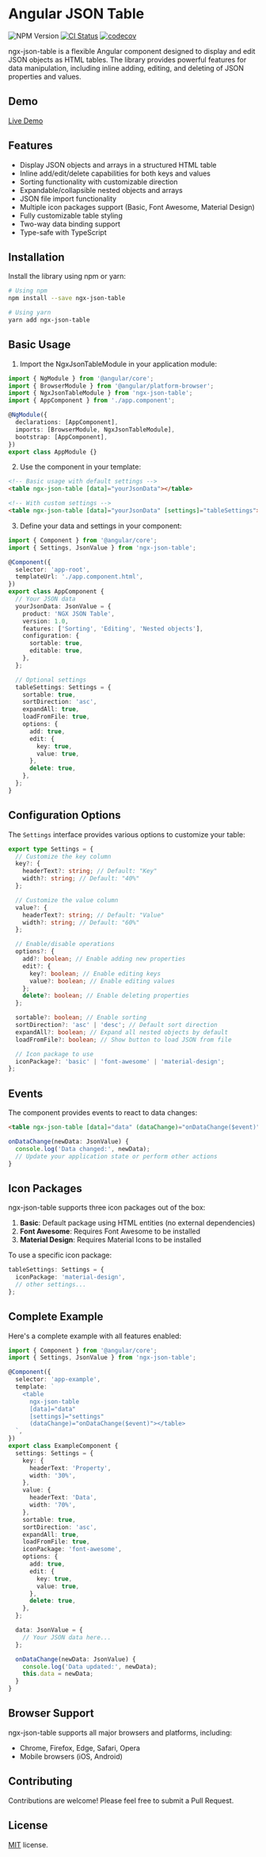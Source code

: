# Angular JSON Table

![NPM Version](https://img.shields.io/npm/v/ngx-json-table)
[![CI Status](https://github.com/bacali95/ngx-json-table/actions/workflows/ci.yml/badge.svg?branch=main)](https://github.com/bacali95/ngx-json-table/actions/workflows/ci.yml)
[![codecov](https://codecov.io/gh/bacali95/ngx-json-table/graph/badge.svg?token=1SMJ9VD69B)](https://codecov.io/gh/bacali95/ngx-json-table)

ngx-json-table is a flexible Angular component designed to display and edit JSON objects as HTML tables. The library provides powerful features for data manipulation, including inline adding, editing, and deleting of JSON properties and values.

## Demo

<a target="_blank" href="https://bacali95.github.io/ngx-json-table/">Live Demo</a>

## Features

- Display JSON objects and arrays in a structured HTML table
- Inline add/edit/delete capabilities for both keys and values
- Sorting functionality with customizable direction
- Expandable/collapsible nested objects and arrays
- JSON file import functionality
- Multiple icon packages support (Basic, Font Awesome, Material Design)
- Fully customizable table styling
- Two-way data binding support
- Type-safe with TypeScript

## Installation

Install the library using npm or yarn:

```bash
# Using npm
npm install --save ngx-json-table

# Using yarn
yarn add ngx-json-table
```

## Basic Usage

1. Import the NgxJsonTableModule in your application module:

```typescript
import { NgModule } from '@angular/core';
import { BrowserModule } from '@angular/platform-browser';
import { NgxJsonTableModule } from 'ngx-json-table';
import { AppComponent } from './app.component';

@NgModule({
  declarations: [AppComponent],
  imports: [BrowserModule, NgxJsonTableModule],
  bootstrap: [AppComponent],
})
export class AppModule {}
```

2. Use the component in your template:

```html
<!-- Basic usage with default settings -->
<table ngx-json-table [data]="yourJsonData"></table>

<!-- With custom settings -->
<table ngx-json-table [data]="yourJsonData" [settings]="tableSettings"></table>
```

3. Define your data and settings in your component:

```typescript
import { Component } from '@angular/core';
import { Settings, JsonValue } from 'ngx-json-table';

@Component({
  selector: 'app-root',
  templateUrl: './app.component.html',
})
export class AppComponent {
  // Your JSON data
  yourJsonData: JsonValue = {
    product: 'NGX JSON Table',
    version: 1.0,
    features: ['Sorting', 'Editing', 'Nested objects'],
    configuration: {
      sortable: true,
      editable: true,
    },
  };

  // Optional settings
  tableSettings: Settings = {
    sortable: true,
    sortDirection: 'asc',
    expandAll: true,
    loadFromFile: true,
    options: {
      add: true,
      edit: {
        key: true,
        value: true,
      },
      delete: true,
    },
  };
}
```

## Configuration Options

The `Settings` interface provides various options to customize your table:

```typescript
export type Settings = {
  // Customize the key column
  key?: {
    headerText?: string; // Default: "Key"
    width?: string; // Default: "40%"
  };

  // Customize the value column
  value?: {
    headerText?: string; // Default: "Value"
    width?: string; // Default: "60%"
  };

  // Enable/disable operations
  options?: {
    add?: boolean; // Enable adding new properties
    edit?: {
      key?: boolean; // Enable editing keys
      value?: boolean; // Enable editing values
    };
    delete?: boolean; // Enable deleting properties
  };

  sortable?: boolean; // Enable sorting
  sortDirection?: 'asc' | 'desc'; // Default sort direction
  expandAll?: boolean; // Expand all nested objects by default
  loadFromFile?: boolean; // Show button to load JSON from file

  // Icon package to use
  iconPackage?: 'basic' | 'font-awesome' | 'material-design';
};
```

## Events

The component provides events to react to data changes:

```html
<table ngx-json-table [data]="data" (dataChange)="onDataChange($event)"></table>
```

```typescript
onDataChange(newData: JsonValue) {
  console.log('Data changed:', newData);
  // Update your application state or perform other actions
}
```

## Icon Packages

ngx-json-table supports three icon packages out of the box:

1. **Basic**: Default package using HTML entities (no external dependencies)
2. **Font Awesome**: Requires Font Awesome to be installed
3. **Material Design**: Requires Material Icons to be installed

To use a specific icon package:

```typescript
tableSettings: Settings = {
  iconPackage: 'material-design',
  // other settings...
};
```

## Complete Example

Here's a complete example with all features enabled:

```typescript
import { Component } from '@angular/core';
import { Settings, JsonValue } from 'ngx-json-table';

@Component({
  selector: 'app-example',
  template: `
    <table
      ngx-json-table
      [data]="data"
      [settings]="settings"
      (dataChange)="onDataChange($event)"></table>
  `,
})
export class ExampleComponent {
  settings: Settings = {
    key: {
      headerText: 'Property',
      width: '30%',
    },
    value: {
      headerText: 'Data',
      width: '70%',
    },
    sortable: true,
    sortDirection: 'asc',
    expandAll: true,
    loadFromFile: true,
    iconPackage: 'font-awesome',
    options: {
      add: true,
      edit: {
        key: true,
        value: true,
      },
      delete: true,
    },
  };

  data: JsonValue = {
    // Your JSON data here...
  };

  onDataChange(newData: JsonValue) {
    console.log('Data updated:', newData);
    this.data = newData;
  }
}
```

## Browser Support

ngx-json-table supports all major browsers and platforms, including:

- Chrome, Firefox, Edge, Safari, Opera
- Mobile browsers (iOS, Android)

## Contributing

Contributions are welcome! Please feel free to submit a Pull Request.

## License

[MIT](LICENSE.txt) license.
